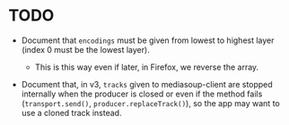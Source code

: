 # TODO


* Document that `encodings` must be given from lowest to highest layer (index 0 must be the lowest layer).
  - This is this way even if later, in Firefox, we reverse the array.

* Document that, in v3, `tracks` given to mediasoup-client are stopped internally when the producer is closed or even if the method fails (`transport.send()`, `producer.replaceTrack()`), so the app may want to use a cloned track instead.

